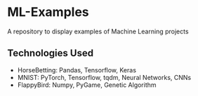 # ML-Examples
A repository to display examples of Machine Learning projects

## Technologies Used
- HorseBetting: Pandas, Tensorflow, Keras
- MNIST: PyTorch, Tensorflow, tqdm, Neural Networks, CNNs
- FlappyBird: Numpy, PyGame, Genetic Algorithm